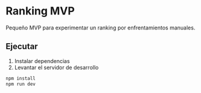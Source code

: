 # Ranking MVP

Pequeño MVP para experimentar un ranking por enfrentamientos manuales.

## Ejecutar

1. Instalar dependencias
2. Levantar el servidor de desarrollo

```bash
npm install
npm run dev
```

